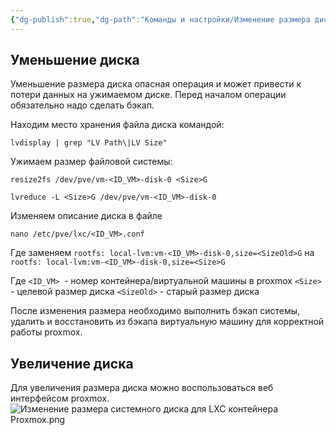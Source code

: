 ```yaml
---
{"dg-publish":true,"dg-path":"Команды и настройки/Изменение размера диска для LXC контейнера Proxmox.md","permalink":"/komandy-i-nastrojki/izmenenie-razmera-diska-dlya-lxc-kontejnera-proxmox/","updated":"2025-10-11T23:45:38+03:00"}
---
```


## Уменьшение диска

Уменьшение размера диска опасная операция и может привести к потери данных на ужимаемом диске. Перед началом операции обязательно надо сделать бэкап.

Находим место хранения файла диска командой:
```shell
lvdisplay | grep "LV Path\|LV Size"
```

Ужимаем размер файловой системы:
```shell
resize2fs /dev/pve/vm-<ID_VM>-disk-0 <Size>G

lvreduce -L <Size>G /dev/pve/vm-<ID_VM>-disk-0
```

Изменяем описание диска в файле
```shell
nano /etc/pve/lxc/<ID_VM>.conf
```
Где заменяем `rootfs: local-lvm:vm-<ID_VM>-disk-0,size=<SizeOld>G` на `rootfs: local-lvm:vm-<ID_VM>-disk-0,size=<Size>G`

Где `<ID_VM> `- номер контейнера/виртуальной машины в proxmox
    `<Size>` - целевой размер диска
    `<SizeOld>` - старый размер диска

После изменения размера необходимо выполнить бэкап системы, удалить и восстановить из бэкапа виртуальную машину для корректной работы proxmox.
## Увеличение диска

Для увеличения размера диска можно воспользоваться веб интерфейсом proxmox.
![Изменение размера системного диска для LXC контейнера Proxmox.png](/img/user/%D0%98%D1%81%D1%85%D0%BE%D0%B4%D0%BD%D0%B8%D0%BA%D0%B8/%D0%98%D0%B7%D0%BC%D0%B5%D0%BD%D0%B5%D0%BD%D0%B8%D0%B5%20%D1%80%D0%B0%D0%B7%D0%BC%D0%B5%D1%80%D0%B0%20%D1%81%D0%B8%D1%81%D1%82%D0%B5%D0%BC%D0%BD%D0%BE%D0%B3%D0%BE%20%D0%B4%D0%B8%D1%81%D0%BA%D0%B0%20%D0%B4%D0%BB%D1%8F%20LXC%20%D0%BA%D0%BE%D0%BD%D1%82%D0%B5%D0%B9%D0%BD%D0%B5%D1%80%D0%B0%20Proxmox.png)
